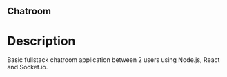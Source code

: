 ## Chatroom 

# Description
Basic fullstack chatroom application between 2 users using Node.js, React and Socket.io.
